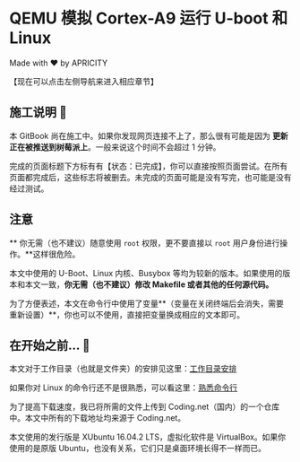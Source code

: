 # QEMU 模拟 Cortex-A9 运行 U-boot 和 Linux

Made with ❤️ by APRICITY

【现在可以点击左侧导航来进入相应章节】


## 施工说明 🚧

本 GitBook 尚在施工中。如果你发现网页连接不上了，那么很有可能是因为 **更新正在被推送到树莓派上**。一般来说这个时间不会超过 1 分钟。

完成的页面标题下方标有有【状态：已完成】，你可以直接按照页面尝试。在所有页面都完成后，这些标志将被删去。未完成的页面可能是没有写完，也可能是没有经过测试。


## 注意

** 你无需（也不建议）随意使用 `root` 权限，更不要直接以 `root` 用户身份进行操作。**这样很危险。

本文中使用的 U-Boot、Linux 内核、Busybox 等均为较新的版本。如果使用的版本和本文一致，**你无需（也不建议）修改 Makefile 或者其他的任何源代码。**

为了方便表述，本文在命令行中使用了变量**（变量在关闭终端后会消失，需要重新设置）**，你也可以不使用，直接把变量换成相应的文本即可。


## 在开始之前... 🤔

本文对于工作目录（也就是文件夹）的安排见这里：[工作目录安排](appendix/workspace-structure.md)

如果你对 Linux 的命令行还不是很熟悉，可以看这里：[熟悉命令行](appendix/intro-commandline.md)

为了提高下载速度，我已将所需的文件上传到 Coding.net（国内）的一个仓库中。本文中所有的下载地址均来源于 Coding.net。

本文使用的发行版是 XUbuntu 16.04.2 LTS，虚拟化软件是 VirtualBox。如果你使用的是原版 Ubuntu，也没有关系，它们只是桌面环境长得不一样而已。

